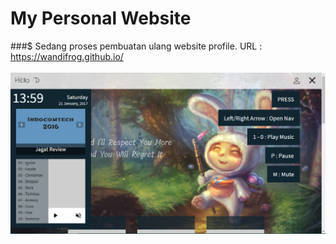 # My Personal Website
###$ Sedang proses pembuatan ulang website profile.
URL : 
https://wandifrog.github.io/ <br/><br/>
![Alt text](file/ss.png)
